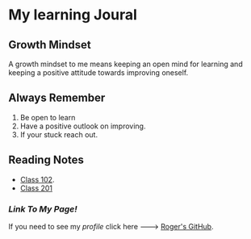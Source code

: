 # My learning Joural

## Growth Mindset

A growth mindset to me means keeping an open mind for learning and keeping a positive attitude towards improving oneself.

## **Always Remember**

1. Be open to learn
2. Have a positive outlook on improving.
3. If your stuck reach out.

## Reading Notes

- [Class 102](https://github.com/RogerMReyes/Reading-Notes/Code-102-Reading-Notes).
- [Class 201]()

### ***Link To My Page!***

If you need to see my *profile* click here ---> [Roger's GitHub](https://github.com/RogerMReyes).
